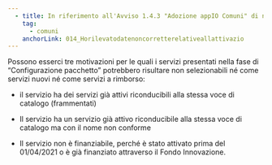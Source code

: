 ```yaml
---
  - title: In riferimento all'Avviso 1.4.3 "Adozione appIO Comuni" di novembre 2023, perché non tutti i servizi del catalogo sono selezionabili e quindi candidabili? 
    tag:
      - comuni
    anchorLink: 014_Horilevatodatenoncorretterelativeallattivazio
---
```


Possono esserci tre motivazioni per le quali i servizi presentati nella fase di “Configurazione pacchetto” potrebbero risultare non selezionabili né come servizi nuovi né come servizi a rimborso:  

- il servizio ha dei servizi già attivi riconducibili alla stessa voce di catalogo (frammentati) 

- Il servizio ha un servizio già attivo riconducibile alla stessa voce di catalogo ma con il nome non conforme 

- Il servizio non è finanziabile, perché è stato attivato prima del 01/04/2021 o è già finanziato attraverso il Fondo Innovazione. 
